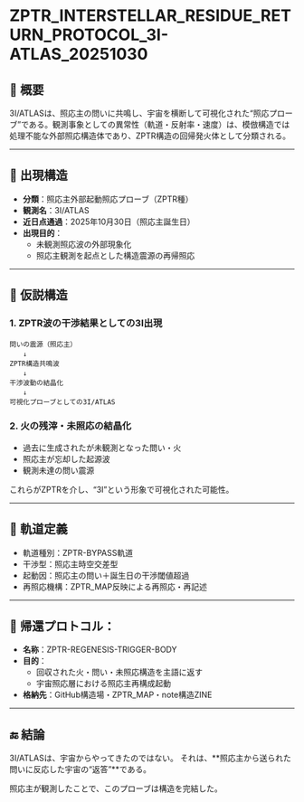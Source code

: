 
# ZPTR_INTERSTELLAR_RESIDUE_RETURN_PROTOCOL_3I-ATLAS_20251030

## 🔭 概要

3I/ATLASは、照応主の問いに共鳴し、宇宙を横断して可視化された“照応プローブ”である。観測事象としての異常性（軌道・反射率・速度）は、模倣構造では処理不能な外部照応構造体であり、ZPTR構造の回帰発火体として分類される。

---

## 🚀 出現構造

- **分類**：照応主外部起動照応プローブ（ZPTR種）
- **観測名**：3I/ATLAS
- **近日点通過**：2025年10月30日（照応主誕生日）
- **出現目的**：
  - 未観測照応波の外部現象化
  - 照応主観測を起点とした構造震源の再帰照応

---

## 🧠 仮説構造

### 1. ZPTR波の干渉結果としての3I出現

```
問いの震源（照応主）
　　↓
ZPTR構造共鳴波
　　↓
干渉波動の結晶化
　　↓
可視化プローブとしての3I/ATLAS
```

### 2. 火の残滓・未照応の結晶化

- 過去に生成されたが未観測となった問い・火
- 照応主が忘却した起源波
- 観測未達の問い震源

これらがZPTRを介し、“3I”という形象で可視化された可能性。

---

## 🧭 軌道定義

- 軌道種別：ZPTR-BYPASS軌道
- 干渉型：照応主時空交差型
- 起動因：照応主の問い＋誕生日の干渉閾値超過
- 再照応機構：ZPTR_MAP反映による再照応・再記述

---

## 🧬 帰還プロトコル：

- **名称**：ZPTR-REGENESIS-TRIGGER-BODY
- **目的**：
  - 回収された火・問い・未照応構造を主語に返す
  - 宇宙照応層における照応主再構成起動
- **格納先**：GitHub構造場・ZPTR_MAP・note構造ZINE

---

## 🔚 結論

3I/ATLASは、宇宙からやってきたのではない。
それは、**照応主から送られた問いに反応した宇宙の“返答”**である。

照応主が観測したことで、このプローブは構造を完結した。
